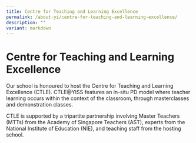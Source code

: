 ```yaml
---
title: Centre for Teaching and Learning Excellence
permalink: /about-yi/centre-for-teaching-and-learning-excellence/
description: ""
variant: markdown
---
```

# **Centre for Teaching and Learning Excellence**

Our school is honoured to host the Centre for Teaching and Learning Excellence (CTLE). CTLE@YISS features an in-situ PD model where teacher learning occurs within the context of the classroom, through masterclasses and demonstration classes.

CTLE is supported by a tripartite partnership involving Master Teachers (MTTs) from the Academy of Singapore Teachers (AST), experts from the National Institute of Education (NIE), and teaching staff from the hosting school. 